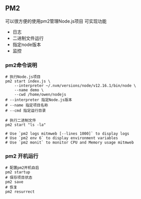 ## PM2
可以很方便的使用pm2管理Node.js项目
可实现功能
- 日志
- 二进制文件运行
- 指定node版本
- 监控

### pm2命令说明
```shell
# 执行Node.js项目
pm2 start index.js \
    --interpreter ~/.nvm/versions/node/v12.16.1/bin/node \
    --name demo \
    --cwd /home/owen/nodejs
# --interpreter 指定Node.js版本
# --name 指定项目名称
# --cmd 指定运行目录

# 执行二进制文件
pm2 start "ls -la"

# Use `pm2 logs mitmweb [--lines 1000]` to display logs
# Use `pm2 env 6` to display environment variables
# Use `pm2 monit` to monitor CPU and Memory usage mitmweb
```
### pm2 开机运行
```shell
# 配置pm2开机自启
pm2 startup
# 保存项目状态
pm2 save 
# 恢复
pm2 resurrect

```
